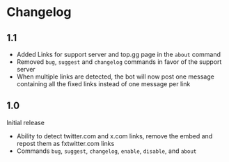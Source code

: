 # Changelog

## 1.1

- Added Links for support server and top.gg page in the `about` command
- Removed `bug`, `suggest` and `changelog` commands in favor of the support
  server
- When multiple links are detected, the bot will now post one message containing
  all the fixed links instead of one message per link

## 1.0

Initial release
- Ability to detect twitter.com and x.com links, remove the embed and repost them as fxtwitter.com links
- Commands `bug`, `suggest`, `changelog`, `enable`, `disable`, and `about`

